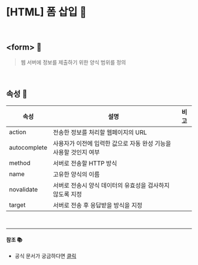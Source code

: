 # [HTML] 폼 삽입 📝

<br />

## **\<form> 💭**

> 웹 서버에 정보를 제출하기 위한 양식 범위를 정의

<br />

## **속성 💭**

| 속성         | 설명                                                              | 비고 |
| ------------ | ----------------------------------------------------------------- | ---- |
| action       | 전송한 정보를 처리할 웹페이지의 URL                               |      |
| autocomplete | 사용자가 이전에 입력한 값으로 자동 완성 기능을 사용할 것인지 여부 |      |
| method       | 서버로 전송할 HTTP 방식                                           |      |
| name         | 고유한 양식의 이름                                                |      |
| novalidate   | 서버로 전송시 양식 데이터의 유효성을 검사하지 않도록 지정         |      |
| target       | 서버로 전송 후 응답받을 방식을 지정                               |      |

<br />

---

#### **참조 📚**

- 공식 문서가 궁금하다면 [클릭](https://developer.mozilla.org/ko/docs/Web/HTML/Element/form)

